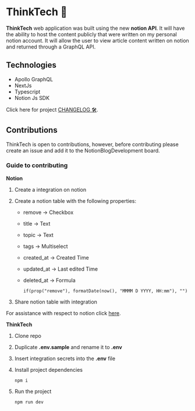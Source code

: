 # ThinkTech 🧠

**ThinkTech** web application was built using the new **notion API**. It will have the ability to host the content publicly that were written on my personal notion account. It will allow the user to view article content written on notion and returned through a GraphQL API. 

## Technologies

- Apollo GraphQL
- NextJs
- Typescript
- Notion Js SDK

Click here for project [CHANGELOG 🛠️](CHANGELOG.md).

## Contributions

ThinkTech is open to contributions, however, before contributing please create an issue and add it to the NotionBlogDevelopment board.

### Guide to contributing

**Notion**

1. Create a integration on notion
2. Create a notion table with the following properties:
    - remove → Checkbox
    - title → Text
    - topic → Text
    - tags → Multiselect
    - created_at → Created Time
    - updated_at → Last edited Time
    - deleted_at → Formula

        ```
        if(prop("remove"), formatDate(now(), "MMMM D YYYY, HH:mm"), "")
        ```

3. Share notion table with integration 

For assistance with respect to notion click [here](https://developers.notion.com/docs).

**ThinkTech**
1. Clone repo
2. Duplicate **.env.sample** and rename it to **.env**
3. Insert integration secrets into the **.env** file
4. Install project dependencies

    ```
    npm i
    ```

5. Run the project

    ```
    npm run dev
    ```

